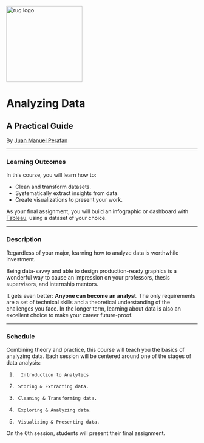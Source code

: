 <p><img src="https://www.rug.nl/about-ug/practical-matters/huisstijl/logobank-new/corporatelogo/corporatelogorood/rugr_logonl_rood_rgb.png" width="200" alt="rug logo"></p>

# Analyzing Data
## A Practical Guide
<p>By <a href="https://www.linkedin.com/in/jmperafan/">Juan Manuel Perafan</a></>

---

### Learning Outcomes
In this course, you will learn how to:
* Clean and transform datasets.
* Systematically extract insights from data.
* Create visualizations to present your work.

As your final assignment, you will build an infographic or dashboard with [Tableau](https://www.tableau.com/), using a dataset of your choice.

---

### Description
Regardless of your major, learning how to analyze data is worthwhile investment. 

Being data-savvy and able to design production-ready graphics is a wonderful way to cause an impression on your professors, thesis supervisors, and internship mentors. 

It gets even better: **Anyone can become an analyst**. The only requirements are a set of technical skills and a theoretical understanding of the challenges you face. In the longer term, learning about data is also an excellent choice to make your career future-proof.

---

### Schedule
Combining theory and practice, this course will teach you the basics of analyzing data. Each session will be centered around one of the stages of data analysis:

1.       Introduction to Analytics

2.      Storing & Extracting data.

3.      Cleaning & Transforming data.

4.      Exploring & Analyzing data.

5.      Visualizing & Presenting data.

On the 6th session, students will present their final assignment.